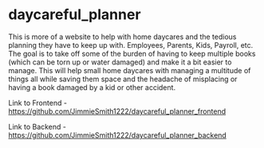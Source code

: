# daycareful_planner

This is more of a website to help with home daycares and the tedious planning they have to keep up with. Employees, Parents, Kids, Payroll, etc. The goal is to take off some of the burden of having to keep multiple books (which can be torn up or water damaged) and make it a bit easier to manage. This will help small home daycares with managing a multitude of things all while saving them space and the headache of misplacing or having a book damaged by a kid or other accident. 

Link to Frontend - https://github.com/JimmieSmith1222/daycareful_planner_frontend

Link to Backend - https://github.com/JimmieSmith1222/daycareful_planner_backend
